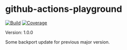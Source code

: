 # github-actions-playground

[![Build](https://github.com/coditory/actions-release-sample/actions/workflows/build.yml/badge.svg)](https://github.com/coditory/actions-release-sample/actions/workflows/build.yml)
[![Coverage](https://codecov.io/gh/coditory/actions-release-sample/branch/main/graph/badge.svg?token=TCVSZBEovQ)](https://codecov.io/gh/coditory/actions-release-sample)

Version: 1.0.0

Some backport update for previous major version.
